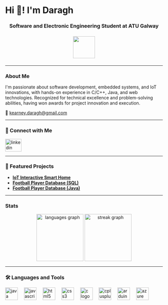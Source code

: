 <h1 align="left">Hi 👋! I'm Daragh</h2>

###

<h3 align="center">Software and Electronic Engineering Student at ATU Galway</p>

###

<div align="center">
  <img height="70" src="https://www.atmp.ie/wp-content/uploads/2022/08/ATU-Logo-Initial-English-RGB-Green-500.png"  />
</div>

###

---

### About Me

I'm passionate about software development, embedded systems, and IoT innovations, with hands-on experience in C/C++, Java, and web technologies. Recognized for technical excellence and problem-solving abilities, having won awards for project innovation and execution.

📩 [kearney.daragh@gmail.com](mailto:kearney.daragh@gmail.com)

---

### 🔗 Connect with Me

<div align="left">
  <a href="https://www.linkedin.com/in/daragh-kearney-608b56262/" target="_blank">
    <img src="https://raw.githubusercontent.com/maurodesouza/profile-readme-generator/master/src/assets/icons/social/linkedin/default.svg" width="52" height="40" alt="linkedin logo"  />
  </a>
</div>

---

### 📝 Featured Projects
- [**IoT Interactive Smart Home**](https://github.com/daraghkearney/IoTSmartHome)
- [**Football Player Database (SQL)**](https://github.com/daraghkearney/FootballDatabaseSQL)
- [**Football Player Database (Java)**](https://github.com/Eoin1955/FootballManagement)

---

### Stats

<div align="center">
  <img src="https://github-readme-stats.vercel.app/api/top-langs?username=daraghkearney&locale=en&hide_title=false&layout=compact&card_width=320&langs_count=5&theme=dracula&hide_border=false&order=2" height="150" alt="languages graph"  />
  <img src="https://streak-stats.demolab.com?user=daraghkearney&locale=en&mode=daily&theme=dracula&hide_border=false&border_radius=5&order=3" height="150" alt="streak graph"  />
</div>

---

### 🛠️ Languages and Tools

<div align="left">
  <img src="https://cdn.jsdelivr.net/gh/devicons/devicon/icons/java/java-original.svg" height="40" alt="java logo"  />
  <img width="12" />
  <img src="https://cdn.jsdelivr.net/gh/devicons/devicon/icons/javascript/javascript-original.svg" height="40" alt="javascript logo"  />
  <img width="12" />
  <img src="https://cdn.jsdelivr.net/gh/devicons/devicon/icons/html5/html5-original.svg" height="40" alt="html5 logo"  />
  <img width="12" />
  <img src="https://cdn.jsdelivr.net/gh/devicons/devicon/icons/css3/css3-original.svg" height="40" alt="css3 logo"  />
  <img width="12" />
  <img src="https://cdn.jsdelivr.net/gh/devicons/devicon/icons/c/c-original.svg" height="40" alt="c logo"  />
  <img width="12" />
  <img src="https://cdn.jsdelivr.net/gh/devicons/devicon/icons/cplusplus/cplusplus-original.svg" height="40" alt="cplusplus logo"  />
  <img width="12" />
  <img src="https://cdn.jsdelivr.net/gh/devicons/devicon/icons/arduino/arduino-original.svg" height="40" alt="arduino logo"  />
  <img width="12" />
  <img src="https://cdn.jsdelivr.net/gh/devicons/devicon/icons/azure/azure-original.svg" height="40" alt="azure logo"  />
</div>

###
